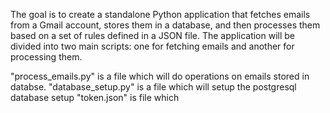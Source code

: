 The goal is to create a standalone Python application that fetches emails from a Gmail account, stores them in a database, and then processes them based on a set of rules defined in a JSON file. The application will be divided into two main scripts: one for fetching emails and another for processing them.


"process_emails.py" is a file which will do operations on emails stored in databse.
"database_setup.py" is a file which will setup the postgresql database setup
"token.json" is file which 
